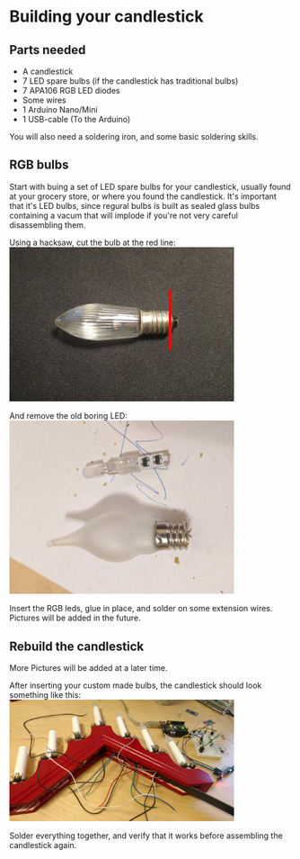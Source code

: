 # Building your candlestick

## Parts needed

* A candlestick
* 7 LED spare bulbs (if the candlestick has traditional bulbs)
* 7 APA106 RGB LED diodes
* Some wires
* 1 Arduino Nano/Mini
* 1 USB-cable (To the Arduino)

You will also need a soldering iron, and some basic soldering skills.


## RGB bulbs

Start with buing a set of LED spare bulbs for your candlestick, usually found at your grocery store, or where you found the candlestick.
It's important that it's LED bulbs, since regural bulbs is built as sealed glass bulbs containing a vacum that will implode if you're not very careful disassembling them.

Using a hacksaw, cut the bulb at the red line:  
![image of light bulb](images/bulb.jpg)

And remove the old boring LED:  
<img src="images/cut_bulb.jpg" width="400">

Insert the RGB leds, glue in place, and solder on some extension wires. Pictures will be added in the future.

## Rebuild the candlestick
More Pictures will be added at a later time.

After inserting your custom made bulbs, the candlestick should look something like this:  
<img src="images/wire_up.jpg" width="400">

Solder everything together, and verify that it works before assembling the candlestick again.
